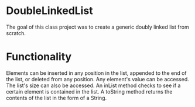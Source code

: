 # DoubleLinkedList
The goal of this class project was to create a generic doubly linked list from scratch. 

# Functionality
Elements can be inserted in any position in the list, appended to the end of the list, or deleted from any position. Any element's value can be accessed. The list's size can also be accessed. An inList method checks to see if a certain element is contained in the list. A toString method returns the contents of the list in the form of a String. 


